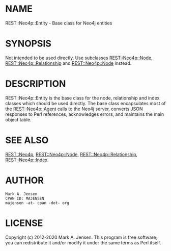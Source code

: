 # NAME

REST::Neo4p::Entity - Base class for Neo4j entities

# SYNOPSIS

Not intended to be used directly. Use subclasses
[REST::Neo4p::Node](/lib/REST/Neo4p/Node.md),
[REST::Neo4p::Relationship](/lib/REST/Neo4p/Relationship.md) and
[REST::Neo4p::Node](/lib/REST/Neo4p/Index.md) instead.

# DESCRIPTION

REST::Neo4p::Entity is the base class for the node, relationship and
index classes which should be used directly. The base class
encapsulates most of the [REST::Neo4p::Agent](/lib/REST/Neo4p/Agent.md) calls to the Neo4j
server, converts JSON responses to Perl references, acknowledges
errors, and maintains the main object table.

# SEE ALSO

[REST::Neo4p](/lib/REST/Neo4p.md), [REST::Neo4p::Node](/lib/REST/Neo4p/Node.md), [REST::Neo4p::Relationship](/lib/REST/Neo4p/Relationship.md),
[REST::Neo4p::Index](/lib/REST/Neo4p/Index.md).

# AUTHOR

    Mark A. Jensen
    CPAN ID: MAJENSEN
    majensen -at- cpan -dot- org

# LICENSE

Copyright (c) 2012-2020 Mark A. Jensen. This program is free software; you
can redistribute it and/or modify it under the same terms as Perl
itself.

